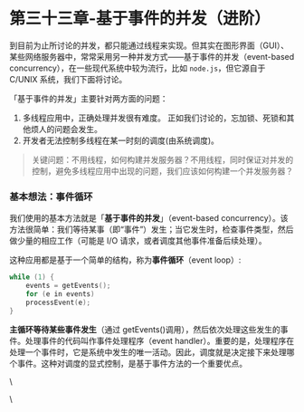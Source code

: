 # 第三十三章-基于事件的并发（进阶）

到目前为止所讨论的并发，都只能通过线程来实现。但其实在图形界面（GUI）、某些网络服务器中，常常采用另一种并发方式——基于事件的并发（event-based concurrency），在一些现代系统中较为流行，比如 `node.js`，但它源自于 C/UNIX 系统，我们下面将讨论。

「基于事件的并发」主要针对两方面的问题：

1. 多线程应用中，正确处理并发很有难度。 正如我们讨论的，忘加锁、死锁和其他烦人的问题会发生。
2. 开发者无法控制多线程在某一时刻的调度(由系统调度)。

> 关键问题：不用线程，如何构建并发服务器？不用线程，同时保证对并发的控制，避免多线程应用中出现的问题，我们应该如何构建一个并发服务器？



### 基本想法：事件循环

我们使用的基本方法就是「**基于事件的并发**」（event-based concurrency）。该方法很简单：我们等待某事（即“事件”）发生；当它发生时，检查事件类型，然后做少量的相应工作（可能是 I/O 请求，或者调度其他事件准备后续处理）。

这种应用都是基于一个简单的结构，称为**事件循环**（event loop）:

```c
while (1) {
    events = getEvents();
    for (e in events)
    processEvent(e);
}
```

**主循环等待某些事件发生**（通过 getEvents()调用），然后依次处理这些发生的事件。处理事件的代码叫作事件处理程序（event handler）。重要的是，处理程序在处理一个事件时，它是系统中发生的唯一活动。因此，调度就是决定接下来处理哪个事件。这种对调度的显式控制，是基于事件方法的一个重要优点。

\














\
